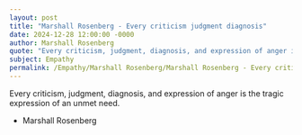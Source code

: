 ```yaml
---
layout: post
title: "Marshall Rosenberg - Every criticism judgment diagnosis"
date: 2024-12-28 12:00:00 -0000
author: Marshall Rosenberg
quote: "Every criticism, judgment, diagnosis, and expression of anger is the tragic expression of an unmet need."
subject: Empathy
permalink: /Empathy/Marshall Rosenberg/Marshall Rosenberg - Every criticism judgment diagnosis
---
```


Every criticism, judgment, diagnosis, and expression of anger is the tragic expression of an unmet need.

- Marshall Rosenberg
